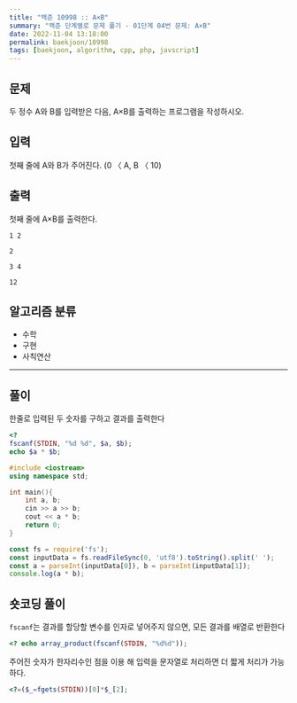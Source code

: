 ```yaml
---
title: "백준 10998 :: A×B"
summary: "백준 단계별로 문제 풀기 - 01단계 04번 문제: A×B"
date: 2022-11-04 13:18:00
permalink: baekjoon/10998
tags: [baekjoon, algorithm, cpp, php, javscript]
---
```


## 문제

두 정수 A와 B를 입력받은 다음, A×B를 출력하는 프로그램을 작성하시오.

## 입력

첫째 줄에 A와 B가 주어진다. (0 〈 A, B 〈 10)

## 출력

첫째 줄에 A×B를 출력한다.

```예제_입력_1
1 2
```

```예제_출력_1
2
```

```예제_입력_2
3 4
```

```예제_출력_2
12
```

## 알고리즘 분류

- 수학
- 구현
- 사칙연산

---

## 풀이

한줄로 입력된 두 숫자를 구하고 결과를 출력한다

```PHP
<?
fscanf(STDIN, "%d %d", $a, $b);
echo $a * $b;
```

```C++
#include <iostream>
using namespace std;

int main(){
    int a, b;
    cin >> a >> b;
    cout << a * b;
    return 0;
}
```

```JavaScript
const fs = require('fs');
const inputData = fs.readFileSync(0, 'utf8').toString().split(' ');
const a = parseInt(inputData[0]), b = parseInt(inputData[1]);
console.log(a * b);
```

## 숏코딩 풀이
`fscanf`는 결과를 할당할 변수를 인자로 넣어주지 않으면, 모든 결과를 배열로 반환한다
```PHP
<? echo array_product(fscanf(STDIN, "%d%d"));
```

주어진 숫자가 한자리수인 점을 이용 해 입력을 문자열로 처리하면 더 짧게 처리가 가능하다.
```PHP
<?=($_=fgets(STDIN))[0]*$_[2];
```